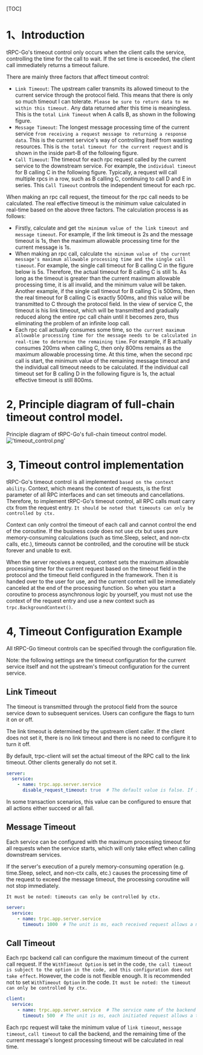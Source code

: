 [TOC]



# 1、Introduction

tRPC-Go's timeout control only occurs when the client calls the service, controlling the time for the call to wait. If the set time is exceeded, the client call immediately returns a timeout failure.

There are mainly three factors that affect timeout control:

- `Link Timeout`: The upstream caller transmits its allowed timeout to the current service through the protocol field. This means that there is only so much timeout I can tolerate. `Please be sure to return data to me within this timeout.` Any data returned after this time is meaningless. This is the `total Link Timeout` when A calls B, as shown in the following figure.
- `Message Timeout`: The longest message processing time of the current service `from receiving a request message to returning a response data`. This is the current service's way of controlling itself from wasting resources. This is `the total timeout for the current request` and is shown in the inside part-B of the following figure.
- `Call Timeout`: The timeout for each rpc request called by the current service to the downstream service. For example, the `individual timeout` for B calling C in the following figure. Typically, a request will call multiple rpcs in a row, such as B calling C, continuing to call D and E in series. This `Call Timeout` controls the independent timeout for each rpc.

When making an rpc call request, the timeout for the rpc call needs to be calculated. The real effective timeout is the minimum value calculated in real-time based on the above three factors. The calculation process is as follows:

- Firstly, calculate and get `the minimum value of the link timeout and message timeout`. For example, if the link timeout is 2s and the message timeout is 1s, then the maximum allowable processing time for the current message is 1s.
- When making an rpc call, calculate `the minimum value of the current message's maximum allowable processing time and the single call timeout`. For example, the single call timeout for B calling C in the figure below is 5s. Therefore, the actual timeout for B calling C is still 1s. As long as the timeout is greater than the current maximum allowable processing time, it is all invalid, and the minimum value will be taken. Another example, if the single call timeout for B calling C is 500ms, then the real timeout for B calling C is exactly 500ms, and this value will be transmitted to C through the protocol field. In the view of service C, the timeout is his link timeout, which will be transmitted and gradually reduced along the entire rpc call chain until it becomes zero, thus eliminating the problem of an infinite loop call.
- Each rpc call actually consumes some time, so `the current maximum allowable processing time for the message needs to be calculated in real-time to determine the remaining time`. For example, if B actually consumes 200ms when calling C, then only 800ms remains as the maximum allowable processing time. At this time, when the second rpc call is start, the minimum value of the remaining message timeout and the individual call timeout needs to be calculated. If the individual call timeout set for B calling D in the following figure is 1s, the actual effective timeout is still 800ms.

# 2, Principle diagram of full-chain timeout control model.
Principle diagram of tRPC-Go's full-chain timeout control model.
![ 'timeout_control.png'](/.resources/user_guide/timeout_control/timeout_control.png)

# 3, Timeout control implementation

tRPC-Go's timeout control is all implemented `based on the context ability`. Context, which means the context of requests, is the first parameter of all RPC interfaces and can set timeouts and cancellations. Therefore, to implement tRPC-Go's timeout control, all RPC calls must carry ctx from the request entry. `It should be noted that timeouts can only be controlled by ctx.`

Context can only control the timeout of each call and cannot control the end of the coroutine. If the business code does not use ctx but uses pure memory-consuming calculations (such as time.Sleep, select, and non-ctx calls, etc.), timeouts cannot be controlled, and the coroutine will be stuck forever and unable to exit.

When the server receives a request, context sets the maximum allowable processing time for the current request based on the timeout field in the protocol and the timeout field configured in the framework. Then it is handed over to the user for use, and the current context will be immediately canceled at the end of the processing function. So when you start a coroutine to process asynchronous logic by yourself, you must not use the context of the request entry and use a new context such as `trpc.BackgroundContext()`.

# 4, Timeout Configuration Example

All tRPC-Go timeout controls can be specified through the configuration file.

Note: the following settings are the timeout configuration for the current service itself and not the upstream's timeout configuration for the current service.

## Link Timeout

The timeout is transmitted through the protocol field from the source service down to subsequent services. Users can configure the flags to turn it on or off.

The link timeout is determined by the upstream client caller. If the client does not set it, there is no link timeout and there is no need to configure it to turn it off.

By default, trpc-client will set the actual timeout of the RPC call to the link timeout. Other clients generally do not set it.

```yaml
server:
  service:
    - name: trpc.app.server.service
      disable_request_timeout: true  # The default value is false. If it is false, the timeout will inherit the upstream service's setting time. If it is configured as true, it will disable this feature, indicating that the timeout transmitted to me by the protocol during the upstream service call will be ignored.
```
In some transaction scenarios, this value can be configured to ensure that all actions either succeed or all fail.

## Message Timeout

Each service can be configured with the maximum processing timeout for all requests when the service starts, which will only take effect when calling downstream services.

If the server's execution of a purely memory-consuming operation (e.g. time.Sleep, select, and non-ctx calls, etc.) causes the processing time of the request to exceed the message timeout, the processing coroutine will not stop immediately.

`It must be noted: timeouts can only be controlled by ctx.`

```yaml
server:
  service:
    - name: trpc.app.server.service
      timeout: 1000  # The unit is ms, each received request allows a maximum execution time of 1000ms, so pay attention to the timeout allocation of all serial rpc calls in the current request, the default is 0, no timeout is set
```

## Call Timeout
Each rpc backend call can configure the maximum timeout of the current call request. If the `WithTimeout Option` is set in the code, `the call timeout is subject to the option in the code, and this configuration does not take effect`. However, the code is not flexible enough. It is recommended not to set `WithTimeout Option` in the code.
`It must be noted: the timeout can only be controlled by ctx.`
```yaml
client:
  service:
    - name: trpc.app.server.service  # The service name of the backend service protocol file, the format is: pbpackagename.pbservicename
      timeout: 500  # The unit is ms, each initiated request allows a timeout of up to 500ms, the default is 0, no timeout is set, that is, infinite waiting
```
Each rpc request will take the minimum value of `link timeout`, `message timeout`, `call timeout` to call the backend, and the remaining time of the current message's longest processing timeout will be calculated in real time.